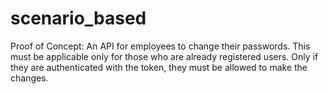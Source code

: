 # scenario_based
Proof of Concept: An API for employees to change their passwords. This must be applicable only for those who are already registered users. Only if they are authenticated with the token, they must be allowed to make the changes.
